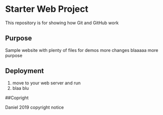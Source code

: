 # Starter Web Project

This repository is for showing how Git and GitHub work

## Purpose

Sample website with plenty of files for demos
more changes
blaaaaa
more purpose

## Deployment

1. move to your web server and run
2. blaa blu

##Copright

Daniel 2019 copyright notice